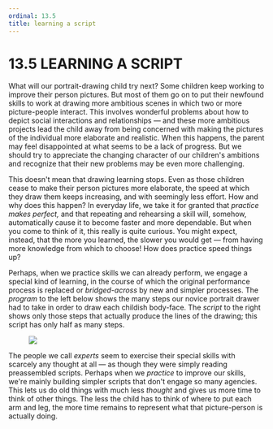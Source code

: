 ```yaml
---
ordinal: 13.5
title: learning a script
---
```


# 13.5 LEARNING A SCRIPT 

<p>What will our portrait-drawing child try next? Some children keep working to improve their person pictures. But most of them go on to put their newfound skills to work at drawing more ambitious scenes in which two or more picture-people interact. This involves wonderful problems about how to depict social interactions and relationships &mdash; and these more ambitious projects lead the child away from being concerned with making the pictures of the individual more elaborate and realistic. When this happens, the parent may feel disappointed at what seems to be a lack of progress. But we should try to appreciate the changing character of our children's ambitions and recognize that their new problems may be even more challenging.</p>
<p>This doesn't mean that drawing learning stops. Even as those children cease to make their person pictures more elaborate, the speed at which they draw them keeps increasing, and with seemingly less effort. How and why does this happen? In everyday life, we take it for granted that <em>practice makes perfect,</em> and that repeating and rehearsing a skill will, somehow, automatically cause it to become faster and more dependable. But when you come to think of it, this really is quite curious. You might expect, instead, that the more you learned, the slower you would get &mdash; from having more knowledge from which to choose! How does practice speed things up?</p>
<p>Perhaps, when we practice skills we can already perform, we engage a special kind of learning, in the course of which the original performance process is replaced or <em>bridged-across</em> by new and simpler processes. The <em>program</em> to the left below shows the many steps our novice portrait drawer had to take in order to draw each childish body-face. The <em>script</em> to the right shows only those steps that actually produce the lines of the drawing; this script has only half as many steps.</p>
<figure><img src="/images/ch13/13-12.png"/></figure>
<p>The people we call <em>experts</em> seem to exercise their special skills with scarcely any thought at all &mdash; as though they were simply reading preassembled scripts. Perhaps when we <em>practice</em> to improve our skills, we're mainly building simpler scripts that don't engage so many agencies. This lets us do old things with much less <em>thought</em> and gives us more time to think of other things. The less the child has to think of where to put each arm and leg, the more time remains to represent what that picture-person is actually doing.</p>